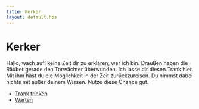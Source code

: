 ```yaml
---
title: Kerker
layout: default.hbs
---
```


# Kerker

Hallo, wach auf!
keine Zeit dir zu erklären, wer ich bin. Draußen haben die Räuber gerade den Torwächter überwunden.
Ich lasse dir diesen Trank hier. Mit ihm hast du die Möglichkeit in der Zeit zurückzureisen. Du nimmst dabei nichts mit außer deinem Wissen. Nutze diese Chance gut. 

* [Trank trinken](/index)
* [Warten](/kerker/warten)

